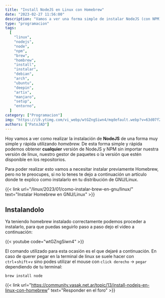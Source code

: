 ```yaml
---
title: "Install NodeJS en Linux con Homebrew"
date: "2023-02-27 11:56:00"
description: "Vamos a ver una forma simple de instalar NodeJS (con NPM) en cuaqluier GNU/Linux sin importar tu gestor de paquetes usando Homebrew"
type: "programacion"
tags:
  [
    "linux",
    "nodejs",
    "node",
    "npm",
    "brew",
    "hombrew",
    "install",
    "instalar",
    "debian",
    "arch",
    "ubuntu",
    "deepin",
    "artix",
    "manjaro",
    "setup",
    "entorno",
  ]
category: ["Programacion"]
img: "https://i9.ytimg.com/vi_webp/wtGZngSiwn4/mqdefault.webp?v=63d07f2a&sqp=CJyN858G&rs=AOn4CLB2_2mtqIC0VnEx4HIXIy8rkxmAoA"
authors: ["PatoJAD"]
---
```


Hoy vamos a ver como realizar la instalación de **NodeJS** de una forma muy simple y rápida utilizando _homebrew._ De esta forma simple y rápida podemos obtener **cualquier** versión de NodeJS y NPM sin importar nuestra versión de linux, nuestro gestor de paquetes o la versión que estén disponible en los repositorios.

Para poder realizar esto vamos a necesitar instalar previamente Homebrew, pero no te preocupes, si no lo tenes te dejo a continuación un artículo donde te explico como instalarlo en tu distribución de GNU/Linux.

{{< link url="/linux/2023/01/como-instalar-brew-en-gnu/linux/" text="Instalar Homebrew en GNU/Linux" >}}

## Instalandolo

Ya teniendo homebrew instalado correctamente podemos proceder a instalarlo, para que puedas seguirlo paso a paso dejo el video a continuación:

{{< youtube code="wtGZngSiwn4" >}}

El comando utilizado para esta ocasión es el que dejaré a continuación. En caso de querer pegar en la terminal de linux se suele hacer con `ctrl`+`shift`+`v` sino podes utilizar el mouse con `click derecho` -> `pegar` dependiendo de tu terminal:

```shell
brew install node
```

{{< link url="https://community.vasak.net.ar/topic/13/install-nodejs-en-linux-con-homebrew" text="Responder en el foro" >}}
